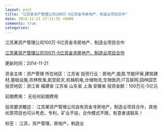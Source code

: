 ```yaml
---
layout: post
title: "江苏某资产管理公司100万-5亿资金寻房地产、制造业项目合作"
date: 2014-11-21 17:11:55 +0800
comments: true
categories: 
---
```

江苏某资产管理公司100万-5亿资金寻房地产、制造业项目合作

[江苏某资产管理公司100万-5亿资金寻房地产、制造业项目合作](http://zijin.trjcn.com/detail_247616.html)

更新时间：2014-11-21

资金主体：资产管理
所在地区：江苏省
投资行业：房地产,能源,节能环保,建筑建材,基础设施,农林牧渔,航空航天,机械机电,仓储物流,生物医药,IT互联网,园林园艺
投资地区：浙江省 福建省 江苏省 山东省 上海 安徽省
投资金额：100万元-5亿元

前期费用：
无任何前期费用

投资要求概述：
江苏某资产管理公司自有资金寻房地产，制造业项目合作，其他优质项目也可以考虑。专利，矿业不投，合作模式不限，有意者请联系！

标签：
江苏，资产管理，房地产，制造业

